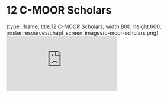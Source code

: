 # 12 C-MOOR Scholars
 
{type: iframe, title:12 C-MOOR Scholars, width:800, height:600, poster:resources/chapt_screen_images/c-moor-scholars.png}
![](https://sayumiyork.github.io/miniCURE-16S_Test/c-moor-scholars.html)
 

 
